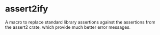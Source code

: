 # assert2ify
A macro to replace standard library assertions against the assertions from the assert2 crate, which provide much better 
error messages.
